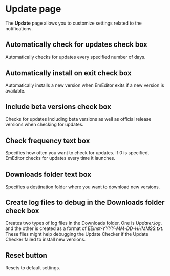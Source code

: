 # Update page

The **Update** page allows you to customize settings related to the notifications.

## Automatically check for updates check box

Automatically checks for updates every specified number of days.

## Automatically install on exit check box

Automatically installs a new version when EmEditor exits if a new version is available.

## Include beta versions check box

Checks for updates Including beta versions as well as official release versions when checking for updates.

## Check frequency text box

Specifies how often you want to check for updates. If 0 is specified, EmEditor checks for updates every time it launches.

## Downloads folder text box

Specifies a destination folder where you want to download new versions.

## Create log files to debug in the Downloads folder check box

Creates two types of log files in the Downloads folder. One is _Updater.log_, and the other is created as a format of _EEInst-YYYY-MM-DD-HHMMSS.txt_. These files might help debugging the Update Checker if the Update Checker failed to install new versions.

## Reset button

Resets to default settings.

